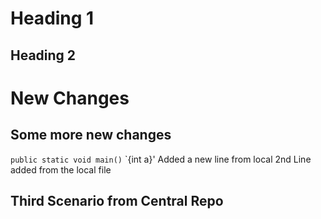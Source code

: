 # Heading 1
## Heading 2

# New Changes
## Some more new changes
`public static void main()`
`{int a}'
Added a new line from local
2nd Line added from the local file
## Third Scenario from Central Repo
